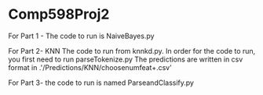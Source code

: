 # Comp598Proj2

For Part 1 - The code to run is NaiveBayes.py

For Part 2- KNN
The code to run from knnkd.py.
In order for the code to run, you first need to run parseTokenize.py
The predictions are written in csv format in .'/Predictions/KNN/choosenumfeat+.csv'

For Part 3- the code to run is named ParseandClassify.py
